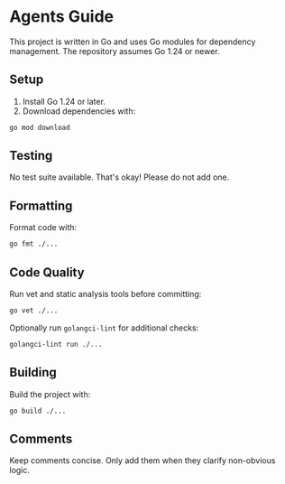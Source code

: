 # Agents Guide

This project is written in Go and uses Go modules for dependency management. The repository assumes Go 1.24 or newer.

## Setup

1. Install Go 1.24 or later.
2. Download dependencies with:

```sh
go mod download
```

## Testing

No test suite available. That's okay! Please do not add one.

## Formatting

Format code with:

```sh
go fmt ./...
```

## Code Quality

Run vet and static analysis tools before committing:

```sh
go vet ./...
```

Optionally run `golangci-lint` for additional checks:

```sh
golangci-lint run ./...
```

## Building

Build the project with:

```sh
go build ./...
```

## Comments

Keep comments concise. Only add them when they clarify non-obvious logic.
